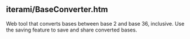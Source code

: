 iterami/BaseConverter.htm
-------------------------

Web tool that converts bases between base 2 and base 36, inclusive. Use the saving feature to save and share converted bases.
